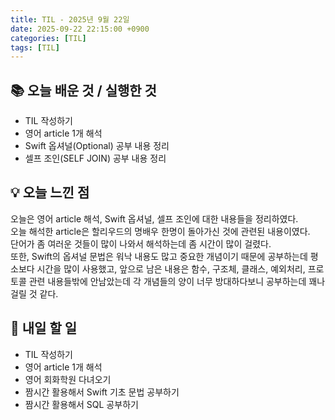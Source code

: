 ```yaml
---
title: TIL - 2025년 9월 22일
date: 2025-09-22 22:15:00 +0900
categories: [TIL]
tags: [TIL]
---
```


## 📚 **오늘 배운 것 / 실행한 것**

- TIL 작성하기
- 영어 article 1개 해석
- Swift 옵셔널(Optional) 공부 내용 정리
- 셀프 조인(SELF JOIN) 공부 내용 정리

## 💡 **오늘 느낀 점**

오늘은 영어 article 해석, Swift 옵셔널, 셀프 조인에 대한 내용들을 정리하였다.<br>
오늘 해석한 article은 할리우드의 명배우 한명이 돌아가신 것에 관련된 내용이였다.<br>
단어가 좀 여러운 것들이 많이 나와서 해석하는데 좀 시간이 많이 걸렸다.<br>
또한, Swift의 옵셔널 문법은 워낙 내용도 많고 중요한 개념이기 때문에 공부하는데 평소보다 시간을 많이 사용했고, 앞으로 남은 내용은 함수, 구조체, 클래스, 예외처리, 프로토콜 관련 내용들밖에 안남았는데 각 개념들의 양이 너무 방대하다보니 공부하는데 꽤나 걸릴 것 같다.

## 🎯 **내일 할 일**

- TIL 작성하기
- 영어 article 1개 해석
- 영어 회화학원 다녀오기
- 짬시간 활용해서 Swift 기초 문법 공부하기
- 짬시간 활용해서 SQL 공부하기